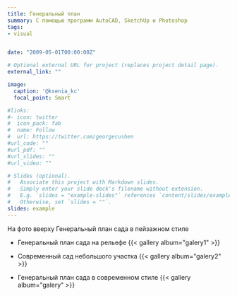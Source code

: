 ```yaml
---
title: Генеральный план
summary: С помощью программ AutoCAD, SketchUp и Photoshop
tags:
- visual


date: "2009-05-01T00:00:00Z"

# Optional external URL for project (replaces project detail page).
external_link: ""

image:
  caption: '@ksenia_kc'
  focal_point: Smart

#links:
#- icon: twitter
#  icon_pack: fab
#  name: Follow
#  url: https://twitter.com/georgecushen
#url_code: ""
#url_pdf: ""
#url_slides: ""
#url_video: ""

# Slides (optional).
#   Associate this project with Markdown slides.
#   Simply enter your slide deck's filename without extension.
#   E.g. `slides = "example-slides"` references `content/slides/example-slides.md`.
#   Otherwise, set `slides = ""`.
slides: example
---
```

На фото вверху Генеральный план сада в пейзажном стиле

- Генеральный план сада на рельефе
{{< gallery album="galery1" >}}

- Современный сад небольшого участка
{{< gallery album="galery2" >}}

- Генеральный план сада в современном стиле
{{< gallery album="galery" >}}


